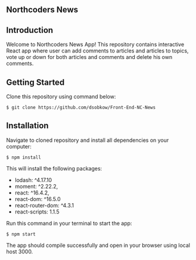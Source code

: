 ## Northcoders News

## Introduction

Welcome to Northcoders News App! This repository contains interactive React app where user can add comments to articles and articles to topics, vote up or down for both articles and comments and delete his own comments.

## Getting Started

Clone this repository using command below:

`$ git clone https://github.com/dsobkow/Front-End-NC-News`

## Installation 

Navigate to cloned repository and install all dependencies on your computer:

`$ npm install`

This will install the following packages:

* lodash: ^4.17.10
* moment: ^2.22.2,
* react: ^16.4.2,
* react-dom: ^16.5.0
* react-router-dom: ^4.3.1
* react-scripts: 1.1.5

Run this command in your terminal to start the app:

`$ npm start`

The app should compile successfully and open in your browser using local host 3000.
